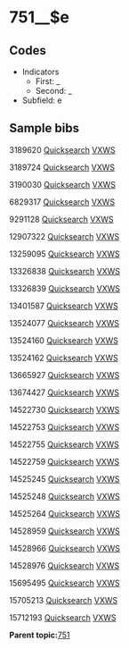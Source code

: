 # 751\_\_$e

## Codes

-   Indicators
    -   First: \_
    -   Second: \_
-   Subfield: e

## Sample bibs

3189620 [Quicksearch](https://search.library.yale.edu/catalog/3189620) [VXWS](http://prodorbis.library.yale.edu:7014/vxws/GetHoldingsService?bibId=3189620)

3189724 [Quicksearch](https://search.library.yale.edu/catalog/3189724) [VXWS](http://prodorbis.library.yale.edu:7014/vxws/GetHoldingsService?bibId=3189724)

3190030 [Quicksearch](https://search.library.yale.edu/catalog/3190030) [VXWS](http://prodorbis.library.yale.edu:7014/vxws/GetHoldingsService?bibId=3190030)

6829317 [Quicksearch](https://search.library.yale.edu/catalog/6829317) [VXWS](http://prodorbis.library.yale.edu:7014/vxws/GetHoldingsService?bibId=6829317)

9291128 [Quicksearch](https://search.library.yale.edu/catalog/9291128) [VXWS](http://prodorbis.library.yale.edu:7014/vxws/GetHoldingsService?bibId=9291128)

12907322 [Quicksearch](https://search.library.yale.edu/catalog/12907322) [VXWS](http://prodorbis.library.yale.edu:7014/vxws/GetHoldingsService?bibId=12907322)

13259095 [Quicksearch](https://search.library.yale.edu/catalog/13259095) [VXWS](http://prodorbis.library.yale.edu:7014/vxws/GetHoldingsService?bibId=13259095)

13326838 [Quicksearch](https://search.library.yale.edu/catalog/13326838) [VXWS](http://prodorbis.library.yale.edu:7014/vxws/GetHoldingsService?bibId=13326838)

13326839 [Quicksearch](https://search.library.yale.edu/catalog/13326839) [VXWS](http://prodorbis.library.yale.edu:7014/vxws/GetHoldingsService?bibId=13326839)

13401587 [Quicksearch](https://search.library.yale.edu/catalog/13401587) [VXWS](http://prodorbis.library.yale.edu:7014/vxws/GetHoldingsService?bibId=13401587)

13524077 [Quicksearch](https://search.library.yale.edu/catalog/13524077) [VXWS](http://prodorbis.library.yale.edu:7014/vxws/GetHoldingsService?bibId=13524077)

13524160 [Quicksearch](https://search.library.yale.edu/catalog/13524160) [VXWS](http://prodorbis.library.yale.edu:7014/vxws/GetHoldingsService?bibId=13524160)

13524162 [Quicksearch](https://search.library.yale.edu/catalog/13524162) [VXWS](http://prodorbis.library.yale.edu:7014/vxws/GetHoldingsService?bibId=13524162)

13665927 [Quicksearch](https://search.library.yale.edu/catalog/13665927) [VXWS](http://prodorbis.library.yale.edu:7014/vxws/GetHoldingsService?bibId=13665927)

13674427 [Quicksearch](https://search.library.yale.edu/catalog/13674427) [VXWS](http://prodorbis.library.yale.edu:7014/vxws/GetHoldingsService?bibId=13674427)

14522730 [Quicksearch](https://search.library.yale.edu/catalog/14522730) [VXWS](http://prodorbis.library.yale.edu:7014/vxws/GetHoldingsService?bibId=14522730)

14522753 [Quicksearch](https://search.library.yale.edu/catalog/14522753) [VXWS](http://prodorbis.library.yale.edu:7014/vxws/GetHoldingsService?bibId=14522753)

14522755 [Quicksearch](https://search.library.yale.edu/catalog/14522755) [VXWS](http://prodorbis.library.yale.edu:7014/vxws/GetHoldingsService?bibId=14522755)

14522759 [Quicksearch](https://search.library.yale.edu/catalog/14522759) [VXWS](http://prodorbis.library.yale.edu:7014/vxws/GetHoldingsService?bibId=14522759)

14525245 [Quicksearch](https://search.library.yale.edu/catalog/14525245) [VXWS](http://prodorbis.library.yale.edu:7014/vxws/GetHoldingsService?bibId=14525245)

14525248 [Quicksearch](https://search.library.yale.edu/catalog/14525248) [VXWS](http://prodorbis.library.yale.edu:7014/vxws/GetHoldingsService?bibId=14525248)

14525264 [Quicksearch](https://search.library.yale.edu/catalog/14525264) [VXWS](http://prodorbis.library.yale.edu:7014/vxws/GetHoldingsService?bibId=14525264)

14528959 [Quicksearch](https://search.library.yale.edu/catalog/14528959) [VXWS](http://prodorbis.library.yale.edu:7014/vxws/GetHoldingsService?bibId=14528959)

14528966 [Quicksearch](https://search.library.yale.edu/catalog/14528966) [VXWS](http://prodorbis.library.yale.edu:7014/vxws/GetHoldingsService?bibId=14528966)

14528976 [Quicksearch](https://search.library.yale.edu/catalog/14528976) [VXWS](http://prodorbis.library.yale.edu:7014/vxws/GetHoldingsService?bibId=14528976)

15695495 [Quicksearch](https://search.library.yale.edu/catalog/15695495) [VXWS](http://prodorbis.library.yale.edu:7014/vxws/GetHoldingsService?bibId=15695495)

15705213 [Quicksearch](https://search.library.yale.edu/catalog/15705213) [VXWS](http://prodorbis.library.yale.edu:7014/vxws/GetHoldingsService?bibId=15705213)

15712193 [Quicksearch](https://search.library.yale.edu/catalog/15712193) [VXWS](http://prodorbis.library.yale.edu:7014/vxws/GetHoldingsService?bibId=15712193)

**Parent topic:**[751](../../tags/751/751.md)

